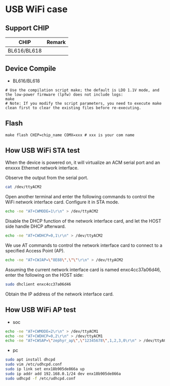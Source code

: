 # USB WiFi case

## Support CHIP

|      CHIP        | Remark |
|:----------------:|:------:|
|BL616/BL618       |        |

## Device Compile


- BL616/BL618

```
# Use the compilation script make; the default is LDO 1.1V mode, and the low-power firmware (lpfw) does not include logs:
make
# Note: If you modify the script parameters, you need to execute make clean first to clear the existing files before re-executing.
```

## Flash

```
make flash CHIP=chip_name COMX=xxx # xxx is your com name
```

## How USB WiFi STA test

When the device is powered on, it will virtualize an ACM serial port and an enxxxx Ethernet network interface.

Observe the output from the serial port.


```bash
cat /dev/ttyACM2
```

Open another terminal and enter the following commands to control the WiFi network interface card. Configure it in STA mode.

```bash
echo -ne "AT+CWMODE=1\r\n" > /dev/ttyACM2
```

Disable the DHCP function of the network interface card, and let the HOST side handle DHCP afterward.

```bash
echo -ne "AT+CWDHCP=0,1\r\n" > /dev/ttyACM2
```

We use AT commands to control the network interface card to connect to a specified Access Point (AP).

```bash
echo -ne "AT+CWJAP=\"8E88\",\"\"\r\n" > /dev/ttyACM2
```

Assuming the current network interface card is named enxc4cc37a06d46, enter the following on the HOST side:

```bash
sudo dhclient enxc4cc37a06d46
```

Obtain the IP address of the network interface card.

## How USB WiFi AP test

- soc

```bash
echo -ne "AT+CWMODE=2\r\n" > /dev/ttyACM1
echo -ne "AT+CWDHCP=0,2\r\n" > /dev/ttyACM1
echo -ne "AT+CWSAP=\"zephyr_ap\",\"12345678\",1,2,3,0\r\n" > /dev/ttyACM1
```

- pc

```bash
sudo apt install dhcpd
sudo vim /etc/udhcpd.conf
sudo ip link set enx18b905de866a up
sudo ip addr add 192.168.0.1/24 dev enx18b905de866a
sudo udhcpd -f /etc/udhcpd.conf
```

